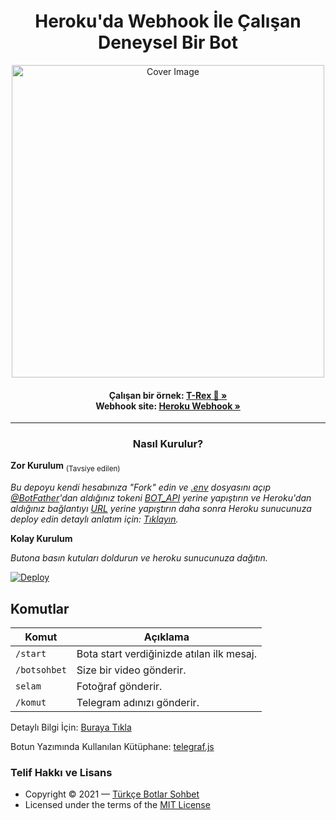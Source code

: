 <h1 align="center">Heroku'da Webhook İle Çalışan Deneysel Bir Bot</h1>
<p align="center">
  <a href="https://github.com/Turkce-Botlar-Sohbet/Telegram_Bot">
    <img src="https://socialify.git.ci/Turkce-Botlar-Sohbet/Telegram_Bot/image?description=1&font=Bitter&forks=1&issues=1&logo=https%3A%2F%2Favatars.githubusercontent.com%2Fu%2F71149025%3Fs%3D200%26v%3D4&pattern=Circuit%20Board&pulls=1&stargazers=1&theme=Dark" alt="Cover Image" width="500">
  </a>
  <p align="center">
<h4 align="center">
Çalışan bir örnek: <a href="https://t.me/tiranozorbot"><strong>T-Rex 🦖 »</strong></a>
<br /> 
Webhook site: <a href="https://deneyselbot.herokuapp.com/"><strong>Heroku Webhook »</strong></a>
</h4>

<hr>

<h3 align="center">Nasıl Kurulur?</h3>

**Zor Kurulum** <sub>(Tavsiye edilen)</sup>

_Bu depoyu kendi hesabınıza "Fork" edin ve [.env](./.env) dosyasını açıp [@BotFather](https://t.me/botfather)'dan aldığınız tokeni [BOT_API](./.env) yerine yapıştırın ve Heroku'dan aldığınız bağlantıyı [URL](./.env) yerine yapıştırın daha sonra Heroku sunucunuza deploy edin detaylı anlatım için: [Tıklayın](https://telegra.ph/KENDİ-TELEGRAM-BOTUNUZU-YAPIN-09-11)._

**Kolay Kurulum**

_Butona basın kutuları doldurun ve heroku sunucunuza dağıtın._

[![Deploy](https://www.herokucdn.com/deploy/button.svg)](https://heroku.com/deploy)

## Komutlar
Komut                   | Açıklama
----------------------- | ----------------------------------------    
`/start`                | Bota start verdiğinizde atılan ilk mesaj.
`/botsohbet`            | Size bir video gönderir.
`selam`                 | Fotoğraf gönderir.     
`/komut`                | Telegram adınızı gönderir.   

Detaylı Bilgi İçin: [Buraya Tıkla](https://telegra.ph/KENDİ-TELEGRAM-BOTUNUZU-YAPIN-09-11)

Botun Yazımında Kullanılan Kütüphane: [telegraf.js](https://telegraf.js.org)

### Telif Hakkı ve Lisans
- Copyright &copy; 2021 &mdash; [Türkçe Botlar Sohbet](https://t.me/botsohbet)
- Licensed under the terms of the [MIT License](./LICENSE)
